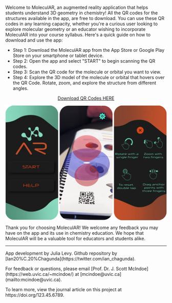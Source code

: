 
<p>Welcome to MoleculAR, an augmented reality application that helps students understand 3D geometry in chemistry!
  All the QR codes for the structures available in the app, are free to download.
  You can use these QR codes in any learning capacity, whether you're a curious user looking to explore molecular geometry or an educator wishing to incorporate MoleculAR into your course syllabus.
  Here's a quick guide on how to download and use the app:
</p>
  <ul> <li>Step 1: Download the MoleculAR app from the App Store or Google Play Store on your smartphone or tablet device.</li>
    <li>Step 2: Open the app and select "START" to begin scanning the QR codes.</li>
    <li>Step 3: Scan the QR code for the molecule or orbital you want to view.</li>
    <li>Step 4: Explore the 3D model of the molecule or orbital that hovers over the QR Code. Rotate, zoom, and explore the structure from different angles.</li>
  </ul> 


<div style="text-align: center;">
  <a href="https://github.com/chagunda/moleculAR/raw/main/QRCodes.zip">Download QR Codes HERE</a>
</div>

<p>
<div style="text-align: center;">
  <img src="MoleculAR.png" alt="MoleculAR User Interface" title="MoleculAR How-to" style="display: block; margin-left: auto; margin-right: auto; width: 50; box-shadow: 10 10 5 grey;">
</div>
</p>

  
<p>Thank you for choosing MoleculAR! We welcome any feedback you may have on the app and its use in chemistry education. We hope that MoleculAR will be a valuable tool for educators and students alike.</p>

  <hr>
  <footer>
    <p>App development by Julia Levy. Github repository by [Ian20%C.20%Chagunda](https://twitter.com/ian_chagunda).</p> 
    <p>For feedback or questions, please email [Prof. Dr. J. Scott McIndoe](https://web.uvic.ca/~mcindoe/) at [mcindoe@uvic.ca](mailto:mcindoe@uvic.ca).</p> 
    <p>To learn more, view the journal article on this project at https://doi.org/123.45.6789.</p>
  </footer>

